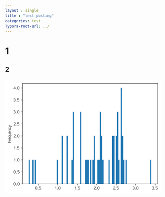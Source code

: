 ```yaml
---
layout : single
title : "test posting"
categories: test
Typora-root-url: ../
---
```

# 1
## 2
### ![output_26_1](/images/2023-03-11-test/output_26_1.png)
